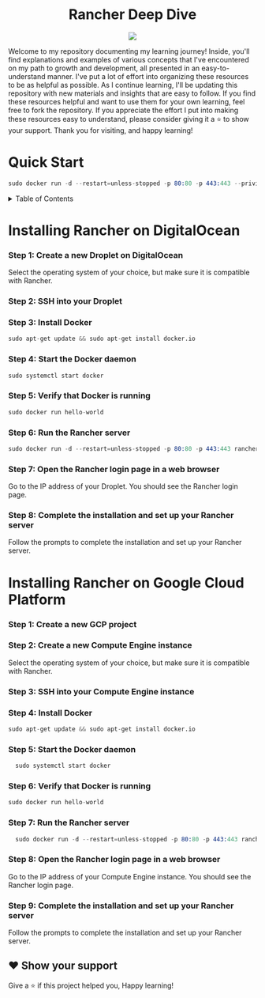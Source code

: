 <div align="center">

# Rancher Deep Dive
  <a href="https://github.com/Krishnamohan-Yerrabilli/Rancher-Deep-Dive">
    <img src="https://user-images.githubusercontent.com/58173938/210123030-3a390ec0-3fb6-4389-84f2-871f7feb9dc2.png" >
  </a>

</div>

Welcome to my repository documenting my learning journey! Inside, you'll find explanations and examples of various concepts that I've encountered on my path to growth and development, all presented in an easy-to-understand manner. I've put a lot of effort into organizing these resources to be as helpful as possible. As I continue learning, I'll be updating this repository with new materials and insights that are easy to follow. If you find these resources helpful and want to use them for your own learning, feel free to fork the repository. If you appreciate the effort I put into making these resources easy to understand, please consider giving it a ⭐ to show your support. Thank you for visiting, and happy learning!

<h1>Quick Start</h1>

```s
sudo docker run -d --restart=unless-stopped -p 80:80 -p 443:443 --privileged rancher/rancher
```

<div id="top">
<!-- TABLE OF CONTENTS -->
<details>
  <summary>Table of Contents</summary>
  <ol>
  <li>
<h2 id="an-introduction-to-rancher-and-kubernetes">1. An introduction to Rancher and Kubernetes</h2>

<ul>
  <li>The history of Rancher Labs as a company</li>
  <li>Products released by Rancher in the past</li>
  <li>Rancher's core ideology</li>
  <li>The origin of Kubernetes</li>
  <li>The issue that Kubernetes aims to address</li>
  <li>Comparing Kubernetes to Docker Swarm and OpenShift</li>
  <li>A comparison of Kubernetes and Docker Swarm</li>
  <li>A comparison of Kubernetes and OpenShift</li>
  <li>A summary</li>
</ul>

<h2 id="a-high-level-overview-of-rancher-and-kubernetes">2. A high-level overview of Rancher and Kubernetes</h2>

<ul>
  <li>The purpose of the Rancher server</li>
  <li>What RKE and RKE2 are</li>
  <li>An explanation of RKE</li>
  <li>An explanation of RKE2</li>
  <li>What K3s is</li>
  <li>The role of RancherD</li>
  <li>The controllers running inside Rancher server pods</li>
  <li>The function of Cattle agents</li>
  <li>How Rancher manages nodes and clusters</li>
  <li>An overview of kube-apiserver, kubecontroller-manager, kubescheduler, etcd, and kubelet</li>
  <li>How the current state and desired state work together</li>
  <li>A summary</li>
</ul>

<h2 id="setting-up-a-single-node-rancher-instance">3. Setting up a single-node Rancher instance</h2>

<ul>
  <li>What a single-node Rancher installation is</li>
  <li>Requirements and limitations</li>
  <li>Rules for designing a solution</li>
  <li>Steps for installation</li>
  <li>Installing Docker</li>
  <li>Preparing SSL certificates</li>
  <li>Starting the Rancher server</li>
  <li>Migrating to an HA setup</li>
  <li>Backing up the current Rancher server</li>
  <li>Starting the transition to a new cluster</li>
  <li>Cleaning up/rolling back</li>
  <li>A summary</li>
</ul>

<h2 id="creating-rke-and-rke2-clusters">4. Creating RKE and RKE2 clusters</h2>

<ul>
  <li>An explanation of RKE clusters</li>
  <li>The history of RKE</li>
  <li>How RKE works</li>
  <li>An explanation of RKE2 clusters</li>
  <li>The role of RancherD</li>
  <li>Requirements and limitations</li>
  <li>Basic requirements</li>
  <li>Design limitations and considerations</li>
  <li>Rules for designing a solution</li>
  <li>Setting up RKE clusters</li>
  <li>Setting up RKE2 clusters</li>
  <li>Install steps for RKE</li>
  <li>Install steps for RKE2</li>
  <li>Configuring an external load balancer (HAProxy)</li>
  <li>TCP mode</li>
  <li>HTTP/HTTPS mode</li>
  <li>Configuring MetalLB</li>
  <li>Installation</li>
  <li>Configuration</li>
  <li>A summary</li>
</ul>

<h2 id="deploying-rancher-on-a-hosted-kubernetes-cluster">5. Deploying Rancher on a hosted Kubernetes cluster</h2>

<ul>
  <li>Understanding hosted Kubernetes clusters</li>
  <li>Requirements and limitations</li>
  <li>Amazon EKS</li>
  <li>Google's GKE</li>
  <li>Azure's AKS</li>
  <li>Rules for designing a solution</li>
  <li>Setting up a hosted Kubernetes cluster on Amazon EKS</li>
  <li>Setting up a hosted Kubernetes cluster on Google's GKE</li>
  <li>Setting up a hosted Kubernetes cluster on Azure's AKS</li>
  <li>Installing and upgrading Rancher</li>
  <li>Installing Rancher</li>
  <li>Upgrading Rancher</li>
  <li>The Rancher Backup Operator</li>
  <li>Installation</li>
  <li>Creating a backup</li>
  <li>A summary</li>
</ul>

<h2 id="creating-an-rke-cluster-using-rancher">6. Creating an RKE cluster using Rancher</h2>

<ul>
  <li>What a Rancher-managed cluster is</li>
  <li>The origin of Rancher-managed clusters</li>
  <li>How Rancher manages nodes</li>
  <li>How Rancher manages a cluster</li>
  <li>Requirements and limitations</li>
  <li>Rancher-created managed nodes</li>
  <li>Existing nodes</li>
  <li>Rules for designing a solution</li>
  <li>Setting up an RKE cluster on AWS</li>
  <li>Setting up an RKE cluster on GCP</li>
  <li>Preparing for nodes to join Rancher</li>
  <li>Preparing the infrastructure provider</li>
  <li>Steps for creating an RKE cluster using Rancher</li>
  <li>Deploying a cluster using node pools</li>
  <li>Ongoing maintenance tasks</li>
  <li>A summary</li>
</ul>

<h2 id="deploying-a-hosted-cluster-with-rancher">7. Deploying a hosted cluster with Rancher</h2>

<ul>
  <li>How Rancher can manage a hosted cluster</li>
  <li>Requirements and limitations</li>
  <li>Basic requirements</li>
  <li>Design limitations and considerations</li>
  <li>Rules for designing a solution</li>
  <li>Setting up a hosted cluster on Amazon EKS with Rancher</li>
  <li>Setting up a hosted cluster on Google's GKE with Rancher</li>
  <li>Setting up a hosted cluster on Microsoft Azure Kubernetes Service (AKS) with Rancher</li>
  <li>Preparing the cloud provider</li>
  <li>Setting up a hosted cluster on Amazon EKS</li>
  <li>Setting up a hosted cluster on Google's GKE</li>
  <li>Setting up a hosted cluster on AKS</li>
  <li>Installation steps</li>
  <li>Setting up a hosted cluster on Amazon EKS with Rancher</li>
  <li>Setting up a hosted cluster on Google's GKE with Rancher</li>
  <li>Setting up a hosted cluster on AKS with Rancher</li>
  <li>Ongoing maintenance tasks</li>
  <li>A summary</li>
</ul>

<h2 id="importing-an-externally-managed-cluster-into-rancher">8. Importing an externally managed cluster into Rancher</h2>

<ul>
  <li>What an externally managed cluster is</li>
  <li>Requirements and limitations</li>
  <li>Basic requirements</li>
  <li>Design limitations and considerations</li>
  <li>Rules for designing a solution</li>
  <li>Importing an externally managed cluster</li>
  <li>Ongoing maintenance tasks</li>
  <li>A summary</li>
</ul>

<h2 id="installing-a-kubernetes-cluster-with-rancher-on-aws">9. Installing a Kubernetes cluster with Rancher on AWS</h2>

<ul>
  <li>Understanding the different options for installing a cluster on AWS</li>
  <li>Requirements and limitations</li>
  <li>Basic requirements</li>
  <li>Design limitations and considerations</li>
  <li>Rules for designing a solution</li>
  <li>Preparing the infrastructure provider</li>
  <li>Installation steps</li>
  <li>Ongoing maintenance tasks</li>
  <li>A summary</li>
</ul>

<h2 id="installing-a-kubernetes-cluster-with-rancher-on-gcp">10. Installing a Kubernetes cluster with Rancher on GCP</h2>

<ul>
  <li>Understanding the different options for installing a cluster on GCP</li>
  <li>Requirements and limitations</li>
  <li>Basic requirements</li>
  <li>Design limitations and considerations</li>
  <li>Rules for designing a solution</li>
  <li>Preparing the infrastructure provider</li>
  <li>Installation steps</li>
  <li>Ongoing maintenance tasks</li>
  <li>A summary</li>
</ul>

<h2 id="installing-a-kubernetes-cluster-with-rancher-on-azure">11. Installing a Kubernetes cluster with Rancher on Azure</h2>

<ul>
  <li>Understanding the different options for installing a cluster on Azure</li>
  <li>Requirements and limitations</li>
  <li>Basic requirements</li>
  <li>Design limitations and considerations</li>
  <li>Rules for designing a solution</li>
  <li>Preparing the infrastructure provider</li>
  <li>Installation steps</li>
  <li>Ongoing maintenance tasks</li>
  <li>A summary</li>
</ul>

<h2 id="upgrading-a-kubernetes-cluster">12. Upgrading a Kubernetes cluster</h2>

<ul>
  <li>Understanding the different options for upgrading a cluster</li>
  <li>Requirements and limitations</li>
  <li>Basic requirements</li>
  <li>Design limitations and considerations</li>
  <li>Rules for designing a solution</li>
  <li>Preparing for the upgrade</li>
  <li>Performing the upgrade</li>
  <li>Ongoing maintenance tasks</li>
  <li>A summary</li>
</ul>

<h2 id="backing-up-and-restoring-a-cluster">13. Backing up and restoring a cluster</h2>

<ul>
  <li>Understanding the different options for backing up and restoring a cluster</li>
  <li>Requirements and limitations</li>
  <li>Basic requirements</li>
  <li>Design limitations and considerations</li>
  <li>Rules for designing a solution</li>
  <li>Backing up a cluster</li>
  <li>Restoring a cluster</li>
  <li>Ongoing maintenance tasks</li>
  <li>A summary</li>
</ul>


<h2 id="scaling-a-cluster">14. Scaling a cluster</h2>

<ul>
  <li>Understanding the different options for scaling a cluster</li>
  <li>Requirements and limitations</li>
  <li>Basic requirements</li>
  <li>Design limitations and considerations</li>
  <li>Rules for designing a solution</li>
  <li>Scaling a cluster</li>
  <li>Ongoing maintenance tasks</li>
  <li>A summary</li>
</ul>

<h2 id="monitoring-a-cluster">15. Monitoring a cluster</h2>

<ul>
  <li>Understanding the different options for monitoring a cluster</li>
  <li>Requirements and limitations</li>
  <li>Basic requirements</li>
  <li>Design limitations and considerations</li>
  <li>Rules for designing a solution</li>
  <li>Setting up monitoring for a cluster</li>
  <li>Ongoing maintenance tasks</li>
  <li>A summary</li>
</ul>

<h2 id="logging-for-a-cluster">16. Logging for a cluster</h2>

<ul>
  <li>Understanding the different options for logging for a cluster</li>
  <li>Requirements and limitations</li>
  <li>Basic requirements</li>
  <li>Design limitations and considerations</li>
  <li>Rules for designing a solution</li>
  <li>Setting up logging for a cluster</li>
  <li>Ongoing maintenance tasks</li>
  <li>A summary</li>
</ul>

<h2 id="networking-for-a-cluster">17. Networking for a cluster</h2>

<ul>
  <li>Understanding the different options for networking for a cluster</li>
  <li>Requirements and limitations</li>
  <li>Basic requirements</li>
  <li>Design limitations and considerations</li>
  <li>Rules for designing a solution</li>
  <li>Setting up networking for a cluster</li>
  <li>Ongoing maintenance tasks</li>
  <li>A summary</li>
</ul>

<h2 id="storage">18. Storage for a cluster</h2>
<ul>
  <li>Understanding the different options for storage for a cluster</li>
  <li>Requirements and limitations</li>
  <li>Basic requirements</li>
  <li>Design limitations and considerations</li>
  <li>Rules for designing a solution</li>
  <li>Setting up storage for a cluster</li>
  <li>Ongoing maintenance tasks</li>
  <li>A summary</li>
</ul>

<h2 id="security">19. Security for a cluster</h2>
<ul>
  <li>Understanding the different options for security for a cluster</li>
  <li>Requirements and limitations</li>
  <li>Basic requirements</li>
  <li>Design limitations and considerations</li>
  <li>Rules for designing a solution</li>
  <li>Setting up security for a cluster</li>
  <li>Ongoing maintenance tasks</li>
  <li>A summary</li>
</ul>

<h2 id="deploying">20. Deploying applications to a cluster</h2>
<ul>
  <li>Understanding the different options for deploying applications to a cluster</li>
  <li>Requirements and limitations</li>
  <li>Basic requirements</li>
  <li>Design limitations and considerations</li>
  <li>Rules for designing a solution</li>
  <li>Deploying applications to a cluster</li>
  <li>Ongoing maintenance tasks</li>
  <li>A summary</li>
</ul>

<h2 id="upgrading">21. Upgrading applications on a cluster</h2>
<ul>
  <li>Understanding the different options for upgrading applications on a cluster</li>
  <li>Requirements and limitations</li>
  <li>Basic requirements</li>
  <li>Design limitations and considerations</li>
  <li>Rules for designing a solution</li>
  <li>Upgrading applications on a cluster</li>
  <li>Ongoing maintenance tasks</li>
  <li>A summary</li>
</ul>

<h2 id="migrating">22. Migrating applications to a cluster</h2>
<ul>
  <li>Understanding the different options for migrating applications to a cluster</li>
  <li>Requirements and limitations</li>
  <li>Basic requirements</li>
  <li>Design limitations and considerations</li>
  <li>Rules for designing a solution</li>
  <li>Migrating applications to a cluster</li>
  <li>Ongoing maintenance tasks</li>
  <li>A summary</li>
</ul>

<h2 id="monitoring">23. Monitoring applications on a cluster</h2>
<ul>
  <li>Understanding the different options for monitoring applications on a cluster</li>
  <li>Requirements and limitations</li>
  <li>Basic requirements</li>
  <li>Design limitations and considerations</li>
  <li>Rules for designing a solution</li>
  <li>Monitoring applications on a cluster</li>
  <li>Ongoing maintenance tasks</li>
  <li>A summary</li>
</ul>

<h2 id="troubleshooting">24. Troubleshooting applications on a cluster</h2>
<ul>
  <li>Understanding the different options for troubleshooting applications on a cluster</li>
  <li>Requirements and limitations</li>
  <li>Basic requirements</li>
  <li>Design limitations and considerations</li>
  <li>Rules for designing a solution</li>
  <li>Troubleshooting applications on a cluster</li>
  <li>Ongoing maintenance tasks</li>
  <li>A summary</li>
</ul>

<h2 id="best-practices">25. Best practices for running applications on a cluster</h2>
<ul>
  <li>Understanding the different options for best practices for running applications on a cluster</li>
  <li>Requirements and limitations</li>
  <li>Basic requirements</li>
  <li>Design limitations and considerations</li>
  <li>Rules for designing a solution</li>
  <li>Best practices for running applications on a cluster</li>
  <li>Ongoing maintenance tasks</li>
  <li>A summary</li>
</ul>

</div>

<h1>Installing Rancher on DigitalOcean</h1>

<h3>Step 1: Create a new Droplet on DigitalOcean</h3>
<p>Select the operating system of your choice, but make sure it is compatible with Rancher.</p>

<h3>Step 2: SSH into your Droplet</h3>

<h3>Step 3: Install Docker</h3>

```s
sudo apt-get update && sudo apt-get install docker.io
```

<h3>Step 4: Start the Docker daemon</h3>

```s
sudo systemctl start docker
```

<h3>Step 5: Verify that Docker is running</h3>

```s
sudo docker run hello-world
```

<h3>Step 6: Run the Rancher server</h3>

```s
sudo docker run -d --restart=unless-stopped -p 80:80 -p 443:443 rancher/rancher</pre>
```

<h3>Step 7: Open the Rancher login page in a web browser</h3>
<p>Go to the IP address of your Droplet. You should see the Rancher login page.</p>

<h3>Step 8: Complete the installation and set up your Rancher server</h3>
<p>Follow the prompts to complete the installation and set up your Rancher server.</p>

##   
  
<h1>Installing Rancher on Google Cloud Platform</h1>

<h3>Step 1: Create a new GCP project</h3>

<h3>Step 2: Create a new Compute Engine instance</h3>
<p>Select the operating system of your choice, but make sure it is compatible with Rancher.</p>

<h3>Step 3: SSH into your Compute Engine instance</h3>

<h3>Step 4: Install Docker</h3>
  
```s
sudo apt-get update && sudo apt-get install docker.io
```

<h3>Step 5: Start the Docker daemon</h3>

```s
  sudo systemctl start docker
```

<h3>Step 6: Verify that Docker is running</h3>

```s
sudo docker run hello-world
```

<h3>Step 7: Run the Rancher server</h3>

```s
  sudo docker run -d --restart=unless-stopped -p 80:80 -p 443:443 rancher/rancher
```

<h3>Step 8: Open the Rancher login page in a web browser</h3>
<p>Go to the IP address of your Compute Engine instance. You should see the Rancher login page.</p>

<h3>Step 9: Complete the installation and set up your Rancher server</h3>
<p>Follow the prompts to complete the installation and set up your Rancher server.</p>  
 
## ❤ Show your support

Give a ⭐️ if this project helped you, Happy learning!
